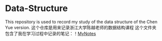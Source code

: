 # Data-Structure
This repository is used to record my study of the data structure of the Chen Yue version.
这个仓库是用来记录浙江大学陈越老师的数据结构课程
这个文件夹包含了我在学习过程中记录的笔记：！[MyNotes]()
